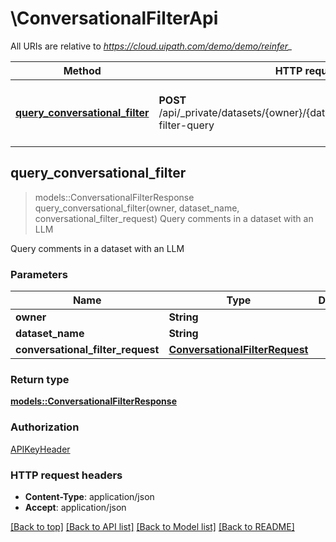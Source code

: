 # \ConversationalFilterApi

All URIs are relative to *https://cloud.uipath.com/demo/demo/reinfer_*

Method | HTTP request | Description
------------- | ------------- | -------------
[**query_conversational_filter**](ConversationalFilterApi.md#query_conversational_filter) | **POST** /api/_private/datasets/{owner}/{dataset_name}/conversational-filter-query | Query comments in a dataset with an LLM



## query_conversational_filter

> models::ConversationalFilterResponse query_conversational_filter(owner, dataset_name, conversational_filter_request)
Query comments in a dataset with an LLM

Query comments in a dataset with an LLM

### Parameters


Name | Type | Description  | Required | Notes
------------- | ------------- | ------------- | ------------- | -------------
**owner** | **String** |  | [required] |
**dataset_name** | **String** |  | [required] |
**conversational_filter_request** | [**ConversationalFilterRequest**](ConversationalFilterRequest.md) |  | [required] |

### Return type

[**models::ConversationalFilterResponse**](ConversationalFilterResponse.md)

### Authorization

[APIKeyHeader](../README.md#APIKeyHeader)

### HTTP request headers

- **Content-Type**: application/json
- **Accept**: application/json

[[Back to top]](#) [[Back to API list]](../README.md#documentation-for-api-endpoints) [[Back to Model list]](../README.md#documentation-for-models) [[Back to README]](../README.md)

